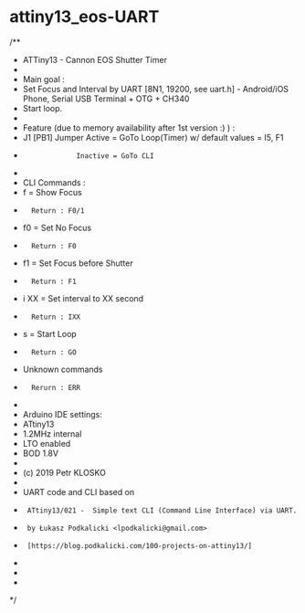# attiny13_eos-UART
/**
 * ATTiny13 - Cannon EOS Shutter Timer
 * 
 * Main goal :
 *  Set Focus and Interval by UART [8N1, 19200, see uart.h] - Android/iOS Phone, Serial USB Terminal + OTG + CH340
 *  Start loop.
 *  
 *  Feature (due to memory availability after 1st version :) ) :
 *  J1 [PB1] Jumper Active   = GoTo Loop(Timer) w/ default values = I5, F1
 *                  Inactive = GoTo CLI
 * 
 * CLI Commands : 
 *  f    = Show Focus
 *       Return : F0/1
 *  f0   = Set No Focus
 *       Return : F0
 *  f1   = Set Focus before Shutter
 *       Return : F1
 *  i XX = Set interval to XX second
 *       Return : IXX
 *  s    = Start Loop
 *       Return : GO
 *  Unknown commands
 *       Rerurn : ERR
 * 
 * Arduino IDE settings:
 *   ATtiny13
 *   1.2MHz internal
 *   LTO enabled
 *   BOD 1.8V
 *   
 * (c) 2019 Petr KLOSKO
 * 
 * UART code and CLI based on 
 *      ATtiny13/021 -  Simple text CLI (Command Line Interface) via UART.
 *      by Łukasz Podkalicki <lpodkalicki@gmail.com>
 *      [https://blog.podkalicki.com/100-projects-on-attiny13/]
 *
 *
 *   
 */
